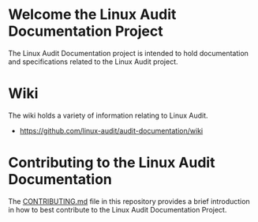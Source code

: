 # Welcome the Linux Audit Documentation Project

The Linux Audit Documentation project is intended to hold documentation and
specifications related to the Linux Audit project.

# Wiki

The wiki holds a variety of information relating to Linux Audit.

* https://github.com/linux-audit/audit-documentation/wiki

# Contributing to the Linux Audit Documentation

The [CONTRIBUTING.md](CONTRIBUTING.md) file in this repository provides a brief
introduction in how to best contribute to the Linux Audit Documentation
Project.
